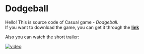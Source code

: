 # Dodgeball
Hello! This is source code of Casual game - *Dodgeball*.  
If you want to download the game, you can get it through the **[link](https://drive.google.com/file/d/1GbvMVs4NCYCDmq0n9A1omOPEfDpnnEtm/view?usp=sharing)**  

Also you can watch the short trailer:  

[![video](https://img.youtube.com/vi/YOUTUBE_VIDEO_ID_HERE/0.jpg)](https://www.youtube.com/watch?v=YOUTUBE_VIDEO_ID_HERE)